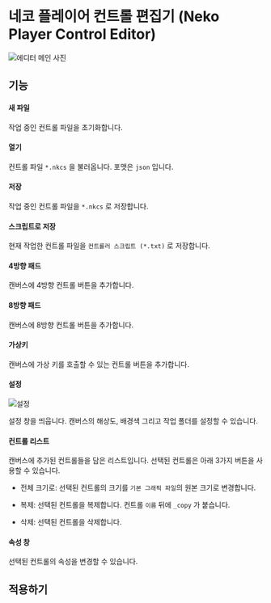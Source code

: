 # 네코 플레이어 컨트롤 편집기 (Neko Player Control Editor)

![에디터 메인 사진](https://i.imgur.com/QH3PUQO.png)

## 기능

#### 새 파일
작업 중인 컨트롤 파일을 초기화합니다.

#### 열기
컨트롤 파일 `*.nkcs` 을 불러옵니다. 포맷은 `json` 입니다.

#### 저장
작업 중인 컨트롤 파일을 `*.nkcs` 로 저장합니다.

#### 스크립트로 저장
현재 작업한 컨트롤 파일을 `컨트롤러 스크립트 (*.txt)` 로 저장합니다.

#### 4방향 패드
캔버스에 4방향 컨트롤 버튼을 추가합니다.

#### 8방향 패드
캔버스에 8방향 컨트롤 버튼을 추가합니다.

#### 가상키
캔버스에 가상 키를 호출할 수 있는 컨트롤 버튼을 추가합니다.

#### 설정

![설정](https://i.imgur.com/Q8YtGUd.png)

설정 창을 띄웁니다. 캔버스의 해상도, 배경색 그리고 작업 폴더를 설정할 수 있습니다.

#### 컨트롤 리스트
캔버스에 추가된 컨트롤들을 담은 리스트입니다. 선택된 컨트롤은 아래 3가지 버튼을 사용할 수 있습니다.

- 전체 크기로: 선택된 컨트롤의 크기를 `기본 그래픽 파일`의 원본 크기로 변경합니다.

- 복제:
선택된 컨트롤을 복제합니다. 컨트롤 `이름` 뒤에 `_copy` 가 붙습니다.

- 삭제:
선택된 컨트롤을 삭제합니다.

#### 속성 창
선택된 컨트롤의 속성을 변경할 수 있습니다.

## 적용하기